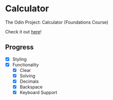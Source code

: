 # Calculator
The Odin Project: Calculator (Foundations Course)

Check it out [here](https://reecevlr.github.io/odin_calculator/)!

## Progress
- [x] Styling
- [x] Functionality
  - [x] Clear
  - [x] Solving
  - [x] Decimals
  - [x] Backspace
  - [x] Keyboard Support